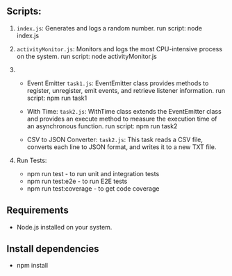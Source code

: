 ## Scripts:

1. `index.js`: Generates and logs a random number.
    run script: node index.js
    
2. `activityMonitor.js`: Monitors and logs the most CPU-intensive process on the system.
    run script: node activityMonitor.js

3.  - Event Emitter
        `task1.js`: EventEmitter class provides methods to register, unregister, emit events, and retrieve listener information.
        run script: npm run task1

    - With Time:
        `task2.js`:  WithTime class extends the EventEmitter class and provides an execute method to measure the execution time of an asynchronous function.
        run script: npm run task2
        
    -  CSV to JSON Converter:
        `task2.js`: This task reads a CSV file, converts each line to JSON format, and writes it to a new TXT file.

4. Run Tests:
    - npm run test - to run unit and integration tests
    - npm run test:e2e - to run E2E tests
    - npm run test:coverage - to get code coverage


## Requirements

- Node.js installed on your system.


## Install dependencies

- npm install
